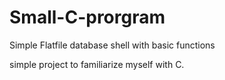 # Small-C-prorgram
Simple Flatfile database shell with basic functions

simple project to familiarize myself with C.
